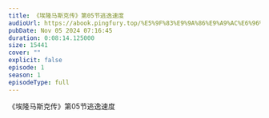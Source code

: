 ```yaml
---
title: 《埃隆马斯克传》第05节逃逸速度
audioUrl: https://abook.pingfury.top/%E5%9F%83%E9%9A%86%E9%A9%AC%E6%96%AF%E5%85%8B%E4%BC%A0-6-%E7%AC%AC05%E8%8A%82%E9%80%83%E9%80%B8%E9%80%9F%E5%BA%A6-9iwdftmw.mp3
pubDate: Nov 05 2024 07:16:45
duration: 0:08:14.125000
size: 15441
cover: ""
explicit: false
episode: 1
season: 1
episodeType: full
---
```

《埃隆马斯克传》第05节逃逸速度